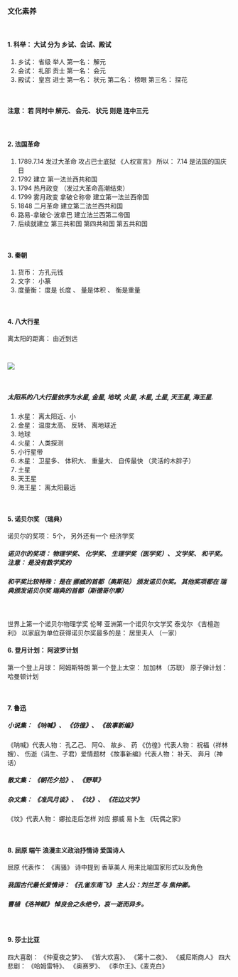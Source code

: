 ###  文化素养

</br>

####  1. 科举： 大试 分为 乡试、会试、殿试
1. 乡试： 省级  举人  第一名： 解元
2. 会试： 礼部  贡士  第一名： 会元
3. 殿试： 皇宫  进士  第一名： 状元   第二名： 榜眼  第三名： 探花

</br>

####  注意：  若 同时中 解元、 会元、 状元 则是 连中三元

</br>

####  2. 法国革命
1. 1789.7.14  发过大革命  攻占巴士底狱  《人权宣言》   所以： 7.14 是法国的国庆日
2. 1792  建立 第一法兰西共和国
3. 1794  热月政变 （发过大革命高潮结束）
4. 1799  雾月政变  拿破仑称帝  建立第一法兰西帝国
5. 1848  二月革命  建立第二法兰西共和国
6. 路易-拿破仑·波拿巴  建立法兰西第二帝国
7. 后续就建立  第三共和国  第四共和国  第五共和国

</br>

####  3. 秦朝
1. 货币： 方孔元钱 
2. 文字： 小篆
3. 度量衡： 度是 长度 、 量是体积 、 衡是重量

</br>

####   4. 八大行星

离太阳的距离： 由近到远

</br>

![](https://img2020.cnblogs.com/blog/2113686/202108/2113686-20210810152544931-2077799856.jpg)

</br>

#####  太阳系的八大行星依序为水星, 金星, 地球, 火星, 木星, 土星, 天王星, 海王星.

1. 水星： 离太阳近、小
2. 金星： 温度太高、 反转、 离地球近
3. 地球
4. 火星： 人类探测
5. 小行星带
6. 木星： 卫星多、 体积大、 重量大、 自传最快 （灵活的木胖子）
7. 土星
8. 天王星
9. 海王星： 离太阳最远

</br>

####   5. 诺贝尔奖  （瑞典） 

诺贝尔的奖项： 5个， 另外还有一个 经济学奖

#####  诺贝尔的奖项： 物理学奖、 化学奖、 生理学奖（医学奖）、 文学奖、 和平奖。  注意： 是没有数学奖的 
##### 和平奖比较特殊： 是在 挪威的首都（奥斯陆） 颁发诺贝尔奖。 其他奖项都在 瑞典颁发诺贝尔奖  瑞典的首都（斯德哥尔摩）

</br>

世界上第一个诺贝尔物理学奖 伦琴   亚洲第一个诺贝尔文学奖  泰戈尔 《吉檀迦利》  以家庭为单位获得诺贝尔奖最多的是： 居里夫人 （一家）

####  6. 登月计划： 阿波罗计划
第一个登上月球： 阿姆斯特朗  第一个登上太空： 加加林 （苏联）
原子弹计划： 哈曼顿计划

</br>

#### 7. 鲁迅
##### 小说集： 《呐喊》、 《仿徨》、 《故事新编》
《呐喊》代表人物： 孔乙己、 阿Q、 故乡、 药
《仿徨》代表人物： 祝福（祥林嫂）、 伤逝（涓生、子君）爱情题材
《故事新编》代表人物： 补天、 奔月（神话）

#####  散文集： 《朝花夕拾》、 《野草》
#####  杂文集：  《准风月谈》、 《坟》、 《花边文学》
《坟》代表人物： 娜拉走后怎样 对应  挪威 易卜生 《玩偶之家》

</br>

#### 8. 屈原 端午  浪漫主义政治抒情诗  爱国诗人
屈原 代表作： 《离骚》 诗中提到 香草美人 用来比喻国家形式以及角色

##### 我国古代最长爱情诗： 《孔雀东南飞》 主人公：刘兰芝 与 焦仲卿。

##### 曹植 《洛神赋》 悼良会之永绝兮，哀一逝而异乡。

</br>

#### 9. 莎士比亚
四大喜剧： 《仲夏夜之梦》、 《皆大欢喜》、 《第十二夜》、 《威尼斯商人》
四大悲剧：  《哈姆雷特》、 《奥赛罗》、 《李尔王》、《麦克白》
